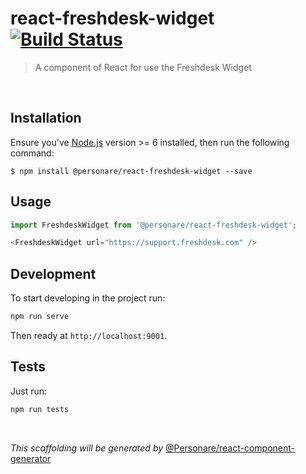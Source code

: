 # react-freshdesk-widget [![Build Status](https://scrutinizer-ci.com/g/Personare/react-freshdesk-widget/badges/build.png?b=master&s=6b40b4cc955a743a38efda66164a0ee2659d945f)](https://scrutinizer-ci.com/g/Personare/react-freshdesk-widget/build-status/master)

> A component of React for use the Freshdesk Widget 

<br />

## Installation 

Ensure you've [Node.js](https://nodejs.org) version >= 6 installed, then run the following command:

```
$ npm install @personare/react-freshdesk-widget --save
```

## Usage
```js
import FreshdeskWidget from '@personare/react-freshdesk-widget';

<FreshdeskWidget url="https://support.freshdesk.com" />
```

## Development

To start developing in the project run:

```bash
npm run serve
```

Then ready at `http://localhost:9001`.

## Tests

Just run:

```bash
npm run tests
```

<br />

*This scaffolding will be generated by* [@Personare/react-component-generator](https://github.com/Personare/react-component-generator)

